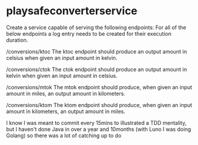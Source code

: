 # playsafeconverterservice

Create a service capable of serving the following endpoints:
For all of the below endpoints a log entry needs to be created for their execution duration.

/conversions/ktoc
The ktoc endpoint should produce an output amount in celsius when given an input amount in kelvin.

/conversions/ctok
The ctok endpoint should produce an output amount in kelvin when given an input amount in celsius.

/conversions/mtok
The mtok endpoint should produce, when given an input amount in miles, an output amount in kilometers.

/conversions/ktom
The ktom endpoint should produce, when given an input amount in kilometers, an output amount in miles.

I know I was meant to commit every 15mins to illustrated a TDD mentality,
but I haven't done Java in over a year and 10months (with Luno I was doing Golang) so there was a lot of catching up to do